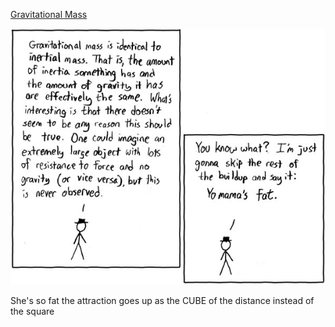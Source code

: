 [Gravitational Mass](https://xkcd.com/89)

![Gravitational Mass](./random_comic.png)

She's so fat the attraction goes up as the CUBE of the distance instead of the square

